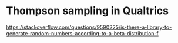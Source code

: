 # Thompson sampling in Qualtrics

https://stackoverflow.com/questions/9590225/is-there-a-library-to-generate-random-numbers-according-to-a-beta-distribution-f
